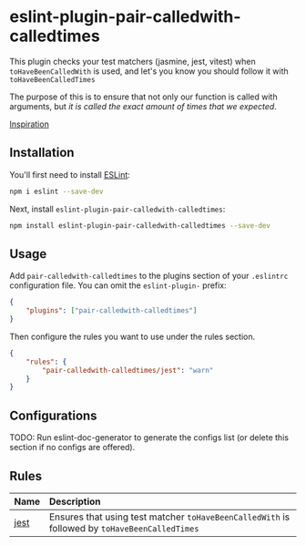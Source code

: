 # eslint-plugin-pair-calledwith-calledtimes

This plugin checks your test matchers (jasmine, jest, vitest) when
`toHaveBeenCalledWith` is used, and let&apos;s you know you should follow it with `toHaveBeenCalledTimes`

The purpose of this is to ensure that not only our function is called with arguments,
but _it is called the exact amount of times that we expected_.

[Inspiration](https://twitter.com/kentcdodds/status/1162098139609698304)

## Installation

You'll first need to install [ESLint](https://eslint.org/):

```sh
npm i eslint --save-dev
```

Next, install `eslint-plugin-pair-calledwith-calledtimes`:

```sh
npm install eslint-plugin-pair-calledwith-calledtimes --save-dev
```

## Usage

Add `pair-calledwith-calledtimes` to the plugins section of your `.eslintrc` configuration file. You
can omit the `eslint-plugin-` prefix:

```json
{
	"plugins": ["pair-calledwith-calledtimes"]
}
```

Then configure the rules you want to use under the rules section.

```json
{
	"rules": {
		"pair-calledwith-calledtimes/jest": "warn"
	}
}
```

## Configurations

<!-- begin auto-generated configs list -->

TODO: Run eslint-doc-generator to generate the configs list (or delete this section if no configs are offered).

<!-- end auto-generated configs list -->

## Rules

<!-- begin auto-generated rules list -->

| Name                       | Description                                                                                   |
| :------------------------- | :-------------------------------------------------------------------------------------------- |
| [jest](docs/rules/jest.md) | Ensures that using test matcher `toHaveBeenCalledWith` is followed by `toHaveBeenCalledTimes` |

<!-- end auto-generated rules list -->
